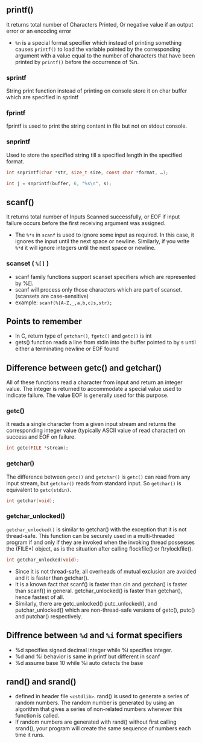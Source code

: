 ## printf()
It returns total number of Characters Printed, Or negative value if an output error or an encoding error 
- `%n` is a special format specifier which instead of printing something causes `printf()` to load the variable pointed by the corresponding argument with a value equal to the number of characters that have been printed by `printf()` before the occurrence of %n.

### sprintf
String print function instead of printing on console store it on char buffer which are specified in sprintf

### fprintf
fprintf is used to print the string content in file but not on stdout console.

### snprintf
Used to store the specified string till a specified length in the specified format.
``` c
int snprintf(char *str, size_t size, const char *format, …);

int j = snprintf(buffer, 6, "%s\n", s);
```

## scanf() 
It returns total number of Inputs Scanned successfully, or EOF if input failure occurs before the first receiving argument was assigned.

- The `%*s` in `scanf` is used to ignore some input as required. In this case, it ignores the input until the next space or newline. Similarly, if you write `%*d` it will ignore integers until the next space or newline. 

### scanset ( `%[]` )
- scanf family functions support scanset specifiers which are represented by %[].
- scanf will process only those characters which are part of scanset. (scansets are case-sensitive)
- example: `scanf(%[A-Z,_,a,b,c]s,str);`

## Points to remember
- In C, return type of `getchar()`, `fgetc()` and `getc()` is int 
- gets() function reads a line from stdin into the buffer pointed to by s until either a terminating newline or EOF found

## Difference between getc() and getchar()
All of these functions read a character from input and return an integer value. The integer is returned to accommodate a special value used to indicate failure. The value EOF is generally used for this purpose.

### getc()
It reads a single character from a given input stream and returns the corresponding integer value (typically ASCII value of read character) on success and EOF on failure.

``` c
int getc(FILE *stream); 
```

### getchar()
The difference between `getc()` and `getchar()` is `getc()` can read from any input stream, but `getchar()` reads from standard input. So `getchar()` is equivalent to `getc(stdin)`.

``` c
int getchar(void);
```

### getchar_unlocked() 
`getchar_unlocked()` is similar to getchar() with the exception that it is not thread-safe. This function can be securely used in a multi-threaded program if and only if they are invoked when the invoking thread possesses the (FILE*) object, as is the situation after calling flockfile() or ftrylockfile().
``` c
int getchar_unlocked(void);
```
- Since it is not thread-safe, all overheads of mutual exclusion are avoided and it is faster than getchar().
- It is a known fact that scanf() is faster than cin and getchar() is faster than scanf() in general. getchar_unlocked() is faster than getchar(), hence fastest of all.
- Similarly, there are getc_unlocked() putc_unlocked(), and putchar_unlocked() which are non-thread-safe versions of getc(), putc() and putchar() respectively.


## Diffrence between `%d` and `%i` format specifiers
- %d specifies signed decimal integer while %i specifies integer.
- %d and %i behavior is same in printf but different in scanf
- %d assume base 10 while %i auto detects the base

## rand() and srand()

- defined in header file `<cstdlib>`. rand() is used to generate a series of random numbers. The random number is generated by using an algorithm that gives a series of non-related numbers whenever this function is called. 
- If random numbers are generated with rand() without first calling srand(), your program will create the same sequence of numbers each time it runs.